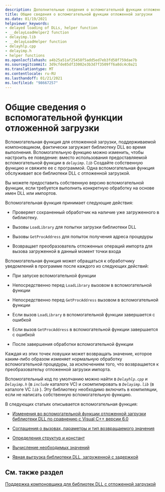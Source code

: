 ```yaml
---
description: Дополнительные сведения о вспомогательной функции отложенной загрузки
title: Общие сведения о вспомогательной функции отложенной загрузки
ms.date: 01/19/2021
helpviewer_keywords:
- delayed loading of DLLs, helper function
- __delayLoadHelper2 function
- delayimp.lib
- __delayLoadHelper function
- delayhlp.cpp
- delayimp.h
- helper functions
ms.openlocfilehash: a4b25a51af25458f5add5ed7eb3fd58f759dae7b
ms.sourcegitcommit: 3d9cfde85df33002e3b3d7f3509ff6a8dc4c0a21
ms.translationtype: MT
ms.contentlocale: ru-RU
ms.lasthandoff: 01/21/2021
ms.locfileid: "98667257"
---
```

# <a name="understand-the-delay-load-helper-function"></a>Общие сведения о вспомогательной функции отложенной загрузки

Вспомогательная функция для отложенной загрузки, поддерживаемой компоновщиком, фактически загружает библиотеку DLL во время выполнения. Вспомогательную функцию можно изменить, чтобы настроить ее поведение: вместо использования предоставляемой вспомогательной функции в *`delayimp.lib`* Создайте собственную функцию и свяжите ее с программой. Одна вспомогательная функция обслуживает все библиотеки DLL с отложенной загрузкой.

Вы можете предоставить собственную версию вспомогательной функции, если требуется выполнить конкретную обработку на основе имен DLL или импортов.

Вспомогательная функция принимает следующие действия:

- Проверяет сохраненный обработчик на наличие уже загруженного в библиотеку.

- Вызовы `LoadLibrary` для попытки загрузки библиотеки DLL

- Вызовы `GetProcAddress` для попыток получения адреса процедуры

- Возвращает преобразователь отложенных операций импорта для вызова загруженной в данный момент точки входа

Вспомогательная функция может обращаться к обработчику уведомлений в программе после каждого из следующих действий:

- При запуске вспомогательной функции

- Непосредственно перед `LoadLibrary` вызовом в вспомогательной функции

- Непосредственно перед `GetProcAddress` вызовом в вспомогательной функции

- Если вызов `LoadLibrary` в вспомогательной функции завершается с ошибкой

- Если вызов `GetProcAddress` в вспомогательной функции завершается с ошибкой

- После завершения обработки вспомогательной функции

Каждая из этих точек ловушки может возвращать значение, которое каким-либо образом изменяет нормальную обработку вспомогательной процедуры, за исключением того, что возвращается к преобразовательу отложенной загрузки импорта.

Вспомогательный код по умолчанию можно найти в *`Delayhlp.cpp`* и *`Delayimp.h`* (в *`include`* каталоге VC) и скомпилировать в *`Delayimp.lib`* (в каталоге VC *`lib`* ). Эту библиотеку необходимо включить в компиляции, если не написать собственную вспомогательную функцию.

В следующих статьях описывается вспомогательная функция:

- [Изменения во вспомогательной функции отложенной загрузки библиотеки DLL по сравнению с Visual C++ версии 6.0](changes-in-the-dll-delayed-loading-helper-function-since-visual-cpp-6-0.md)

- [Соглашения о вызовах, параметры и тип возвращаемого значения](calling-conventions-parameters-and-return-type.md)

- [Определения структур и констант](structure-and-constant-definitions.md)

- [Вычисление необходимых значений](calculating-necessary-values.md)

- [Явная выгрузка библиотеки DLL, загруженной с задержкой](explicitly-unloading-a-delay-loaded-dll.md)

## <a name="see-also"></a>См. также раздел

[Поддержка компоновщика для библиотек DLL с отложенной загрузкой](linker-support-for-delay-loaded-dlls.md)
